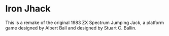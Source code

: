 # Iron Jhack

This is a remake of the original 1983 ZX Spectrum Jumping Jack, a platform game designed by Albert Ball and designed by Stuart C. Ballin.
